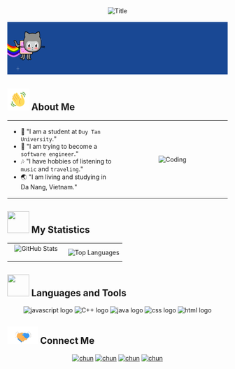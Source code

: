 <div align="center">
  <img src="https://readme-typing-svg.herokuapp.com?font=Architects+Daughter&color=%2338C2FF&size=50&center=true&vCenter=true&height=60&width=600&lines=Heyyy!+I'm+Trung+Nguyen;Welcome+to+my+profile!" alt="Title"></img>
</div> 

<br>
 
<div align="center">
    <img src="https://raw.githubusercontent.com/ashu-guo/ashu-guo/master/assets/fly.webp" height="120px" />
</div>

## <img src="https://raw.githubusercontent.com/ashu-guo/ashu-guo/main/assets/wave.gif" width="50px" height="50px"></img> About Me

<table align="center">
<tr border="none">
<td width="50%" align="left">

- 📖 "I am a student at `Duy Tan University`."
- 😤 "I am trying to become a `software engineer`."
- 🎶 "I have hobbies of listening to `music` and `traveling`."
- 🌏 "I am living and studying in Da Nang, Vietnam."

</td>
<td width="50%" align="center">
  <img align="center" alt="Coding" width="450" src="https://repository-images.githubusercontent.com/588181932/e36ec678-7984-4cdd-8e4c-a3932772ff8e">
</td>
</tr> 
</table>

## <img src="https://media2.giphy.com/media/QssGEmpkyEOhBCb7e1/giphy.gif?cid=ecf05e47a0n3gi1bfqntqmob8g9aid1oyj2wr3ds3mg700bl&rid=giphy.gif" width="50px" height="50px">  My Statistics
<table align="center" style="border-collapse: collapse;">
  <tr>
    <td width="50%" align="center">
      <img align="center" src="https://github-readme-stats.vercel.app/api?username=chuntows&theme=chartreuse-dark&show_icons=true&count_private=true" alt="GitHub Stats" />
      <br><br>
<!--       <img title="🔥 Get streak stats for your profile at git.io/streak-stats" alt="GitHub Streak" src="https://github-readme-streak-stats.herokuapp.com/?user=chuntows&theme=chartreuse-dark&hide_border=false" /> -->
    </td>
    <td width="50%" align="center">
      <img align="center" src="https://github-readme-stats.anuraghazra1.vercel.app/api/top-langs/?username=chuntows&theme=chartreuse-dark&hide_border=false&langs_count=10" alt="Top Languages" />
    </td>
  </tr>
</table>

<p align="center">
  <picture>
    <source media="(prefers-color-scheme: dark)" srcset="https://raw.githubusercontent.com/YhonV/YhonV/master/assets/github-contribution-grid-snake.svg">
    <source media="(prefers-color-scheme: light)" srcset="https://raw.githubusercontent.com/YhonV/YhonV/master/assets/github-contribution-grid-snake.svg">
  </picture>
</p>

## <img src="https://media.giphy.com/media/M4NykXxUE0HAcK7UJ6/giphy.gif" width="50px" height="50px"></img> Languages and Tools
<div align="center">
  <img src="https://img.icons8.com/?size=100&id=V6HShIzw21x7&format=png&color=000000" height="40" alt="javascript logo"  />
  <img src="https://img.icons8.com/?size=100&id=2T6TKY6whzgV&format=png&color=000000" height="40" alt="C++ logo"  />
  <img src="https://img.icons8.com/?size=100&id=FRRACRKRsw2s&format=png&color=000000" height="40" alt="java logo"  />
  <img src="https://img.icons8.com/?size=100&id=5cVdiiKKi0vX&format=png&color=000000" height="40" alt="css logo"  />
  <img src="https://img.icons8.com/?size=100&id=59916&format=png&color=000000" height="40" alt="html logo"  />
</div>

## <img src='https://raw.githubusercontent.com/ashu-guo/ashu-guo/main/assets/handshake.gif' width="70px" height="40px"> Connect Me
<div align="center">
  <a href="https://www.instagram.com/trung.nguyen.1402?igsh=MTRpbzRhZWZsZTl4YQ%3D%3D&utm_source=qr" target="blank"><img align="center" src="https://img.icons8.com/?size=100&id=43625&format=png&color=000000" alt="chun" height="40" width="40" /></a>
  <a href="https://discord.gg/chuntows" target="blank"><img align="center" src="https://img.icons8.com/?size=100&id=7ZiLZvoT0ICd&format=png&color=000000" alt="chun" height="40" width="40" /></a>
  <a href="https://www.facebook.com/trung.nguyen.1402" target="blank"><img align="center" src="https://img.icons8.com/?size=100&id=118501&format=png&color=000000" alt="chun" height="40" width="40" /></a>
  <a href="https://www.youtube.com/@nguyentrung2762" target="blank"><img align="center" src="https://img.icons8.com/?size=100&id=44112&format=png&color=000000" alt="chun" height="40" width="40" /></a>
</div>



